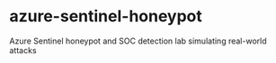 # azure-sentinel-honeypot
Azure Sentinel honeypot and SOC detection lab simulating real-world attacks
